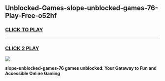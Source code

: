 
## Unblocked-Games-slope-unblocked-games-76-Play-Free-o52hf
<h3>
<a href="https://premium76.site?title=slope-unblocked-games-76&ref=24M">CLICK TO PLAY</a></h3>
<hr>

<h3>
<a href="https://premium76.site?title=slope-unblocked-games-76&ref=24M">CLICK 2 PLAY</a>
  
</h3>

<a href="https://premium76.site?title=slope-unblocked-games-76&ref=24M"><img src="https://clearcache.store/games.png"></a>


**slope-unblocked-games-76 games unblocked: Your Gateway to Fun and Accessible Online Gaming**
